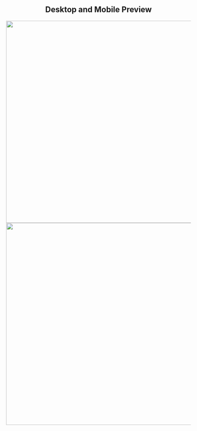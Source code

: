<div align="center">
  <h2>Desktop and Mobile Preview</h2>
  <img height="550px" src="https://cdn.glitch.global/4ba25768-89b9-4750-9b67-d2a404471562/desktop-preview.jpg?v=1701440045501"/>
  <img height="550px" src="https://cdn.glitch.global/4ba25768-89b9-4750-9b67-d2a404471562/mobile-design.jpg?v=1701440049892"/>
</div>

